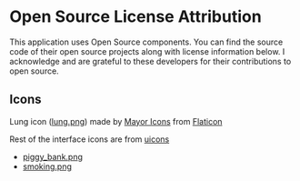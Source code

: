 # Open Source License Attribution

This application uses Open Source components. You can find the source code of their open source projects along with license information below. I acknowledge and are grateful to these developers for their contributions to open source.

## Icons

Lung icon ([lung.png](https://www.flaticon.com/free-icon/lungs_9774066)) made by [Mayor Icons](https://www.flaticon.com/authors/mayor-icons) from [Flaticon](https://www.flaticon.com/)

Rest of the interface icons are from [uicons](https://www.flaticon.com/uicons/interface-icons)
 - [piggy_bank.png](https://www.flaticon.com/free-icon-font/piggy-bank_7653627)
 - [smoking.png](https://www.flaticon.com/free-icon-font/smoking_9856593)
